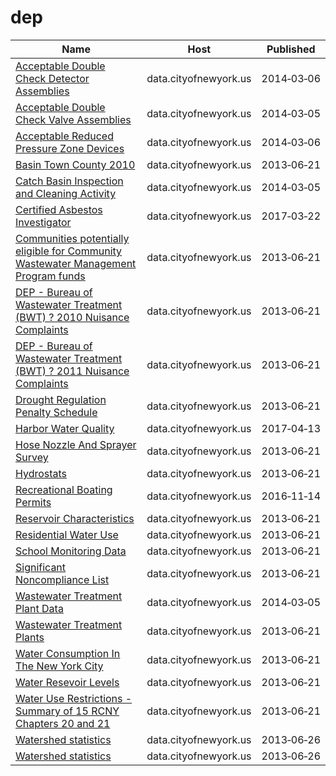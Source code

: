 # dep

Name | Host | Published
---- | ---- | ---------
[Acceptable Double Check Detector Assemblies](../datasets/muaz-gc29.md) | data.cityofnewyork.us | 2014&#x2011;03&#x2011;06
[Acceptable Double Check Valve Assemblies](../datasets/5e35-afph.md) | data.cityofnewyork.us | 2014&#x2011;03&#x2011;05
[Acceptable Reduced Pressure Zone Devices](../datasets/iftc-eqzb.md) | data.cityofnewyork.us | 2014&#x2011;03&#x2011;06
[Basin Town County 2010](../datasets/9akp-irxz.md) | data.cityofnewyork.us | 2013&#x2011;06&#x2011;21
[Catch Basin Inspection and Cleaning Activity](../datasets/ppzj-4i42.md) | data.cityofnewyork.us | 2014&#x2011;03&#x2011;05
[Certified Asbestos Investigator](../datasets/m64p-r9hk.md) | data.cityofnewyork.us | 2017&#x2011;03&#x2011;22
[Communities potentially eligible for Community Wastewater Management Program funds](../datasets/a9yv-r6p4.md) | data.cityofnewyork.us | 2013&#x2011;06&#x2011;21
[DEP - Bureau of Wastewater Treatment (BWT) ? 2010 Nuisance Complaints](../datasets/rubn-abch.md) | data.cityofnewyork.us | 2013&#x2011;06&#x2011;21
[DEP - Bureau of Wastewater Treatment (BWT) ? 2011 Nuisance Complaints](../datasets/qiku-f5v3.md) | data.cityofnewyork.us | 2013&#x2011;06&#x2011;21
[Drought Regulation Penalty Schedule](../datasets/yti5-bbws.md) | data.cityofnewyork.us | 2013&#x2011;06&#x2011;21
[Harbor Water Quality](../datasets/5uug-f49n.md) | data.cityofnewyork.us | 2017&#x2011;04&#x2011;13
[Hose Nozzle And Sprayer Survey](../datasets/ijru-c88e.md) | data.cityofnewyork.us | 2013&#x2011;06&#x2011;21
[Hydrostats](../datasets/9vgt-yx2p.md) | data.cityofnewyork.us | 2013&#x2011;06&#x2011;21
[Recreational Boating Permits](../datasets/idfb-y78n.md) | data.cityofnewyork.us | 2016&#x2011;11&#x2011;14
[Reservoir Characteristics](../datasets/nckr-g5w7.md) | data.cityofnewyork.us | 2013&#x2011;06&#x2011;21
[Residential Water Use](../datasets/xqzj-nd8g.md) | data.cityofnewyork.us | 2013&#x2011;06&#x2011;21
[School Monitoring Data](../datasets/45i5-r9tu.md) | data.cityofnewyork.us | 2013&#x2011;06&#x2011;21
[Significant Noncompliance List](../datasets/xnje-s6zf.md) | data.cityofnewyork.us | 2013&#x2011;06&#x2011;21
[Wastewater Treatment Plant Data](../datasets/473p-afgy.md) | data.cityofnewyork.us | 2014&#x2011;03&#x2011;05
[Wastewater Treatment Plants](../datasets/b79y-xcs9.md) | data.cityofnewyork.us | 2013&#x2011;06&#x2011;21
[Water Consumption In The New York City](../datasets/ia2d-e54m.md) | data.cityofnewyork.us | 2013&#x2011;06&#x2011;21
[Water Resevoir Levels](../datasets/zkky-n5j3.md) | data.cityofnewyork.us | 2013&#x2011;06&#x2011;21
[Water Use Restrictions - Summary of 15 RCNY Chapters 20 and 21](../datasets/27vb-augk.md) | data.cityofnewyork.us | 2013&#x2011;06&#x2011;21
[Watershed statistics](../datasets/z4kf-gt4n.md) | data.cityofnewyork.us | 2013&#x2011;06&#x2011;26
[Watershed statistics](../datasets/z4kf-gt4n.md) | data.cityofnewyork.us | 2013&#x2011;06&#x2011;26

